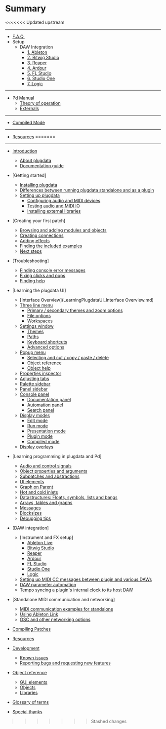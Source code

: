# Summary
<<<<<<< Updated upstream

***

* [F.A.Q.](FAQ.md)
* Setup
  * DAW Integration
    * [1. Ableton](Setup_Ableton.md)
    * [2. Bitwig Studio](Setup_Bitwig.md)
    * [3. Reaper](Setup_Reaper.md)
    * [4. Ardour](Setup_Ardour.md)
    * [5. FL Studio](Setup_FL.md)
    * [6. Studio One](Setup_One.md)
    * [7. Logic](Setup_Logic.md)

***

* [Pd Manual](PdM.md)
  * [Theory of operation](PdM_TheoryOfOperation.md)
  * [Externals](PdM_Externals.md)

***

* [Compiled Mode](Compiled_Mode.md)

***

* [Resources](Resources.md)
=======
*** 
* [Introduction](Introduction.md)
  * [About plugdata](Introduction_AboutPlugdata.md)
  * [Documentation guide](Introduction_DocumentationGuide.md)

* [Getting started]
  * [Installing plugdata](GettingStarted_InstallingPlugdata.md)
  * [Differences between running plugdata standalone and as a plugin](GettingStarted_RunStandaloneVsPlugin.md)
  * [Setting up plugdata](GettingStarted_SettingUpPlugdata.md)
    * [Configuring audio and MIDI devices](GettingStarted_ConfiguringAudioMIDIDevices.md)
    * [Testing audio and MIDI IO](GettingStarted_TestingAudioMIDIIO.md)
    * [Installing external libraries](GettingStarted_InstallingExternalLibraries.md)

* [Creating your first patch]
  * [Browsing and adding modules and objects](CreatingFirstPatch_BrowsingAddingModulesObjects.md)
  * [Creating connections](CreatingFirstPatch_CreatingConnections.md)
  * [Adding effects](CreatingFirstPatch_AddingEffects.md)
  * [Finding the included examples](CreatingFirstPatch_FindingIncludedExamples.md)
  * [Next steps](CreatingFirstPatch_NextSteps.md)

* [Troubleshooting]
  * [Finding console error messages](Troubleshooting_FindingConsoleErrorMessages.md)
  * [Fixing clicks and pops](Troubleshooting_FixingClicksAndPops.md)
  * [Finding help](Troubleshooting_FindingHelp.md)

* [Learning the plugdata UI]
  * [Interface Overview](LearningPlugdataUI_Interface Overview.md)
  * [Three line menu](LearningPlugdataUI_ThreeLineMenu.md)
    * [Primary / secondary themes and zoom options](LearningPlugdataUI_ThreeLineMenu_ThemesZoomOptions.md)
    * [File options](LearningPlugdataUI_ThreeLineMenu_FileOptions.md)
    * [Workspaces](LearningPlugdataUI_ThreeLineMenu_Workspaces.md)
  * [Settings window](LearningPlugdataUI_SettingsWindow.md)
    * [Themes](LearningPlugdataUI_SettingsWindow_Themes.md)
    * [Paths](LearningPlugdataUI_SettingsWindow_Paths.md)
    * [Keyboard shortcuts](LearningPlugdataUI_SettingsWindow_KeyboardShortcuts.md)
    * [Advanced options](LearningPlugdataUI_SettingsWindow_AdvancedOptions.md)
  * [Popup menu](LearningPlugdataUI_PopupMenu.md)
    * [Selecting and cut / copy / paste / delete](LearningPlugdataUI_PopupMenu_SelectingCutCopyPasteDelete.md)
    * [Object reference](LearningPlugdataUI_PopupMenu_ObjectReference.md)
    * [Object help](LearningPlugdataUI_PopupMenu_ObjectHelp.md)
  * [Properties inspector](LearningPlugdataUI_PropertiesInspector.md)
  * [Adjusting tabs](LearningPlugdataUI_AdjustingTabs.md)
  * [Palette sidebar](LearningPlugdataUI_PaletteSidebar.md)
  * [Panel sidebar](LearningPlugdataUI_PanelSidebar.md)
  * [Console panel](LearningPlugdataUI_ConsolePanel.md)
    * [Documentation panel](LearningPlugdataUI_ConsolePanel_DocumentationPanel.md)
    * [Automation panel](LearningPlugdataUI_ConsolePanel_AutomationPanel.md)
    * [Search panel](LearningPlugdataUI_ConsolePanel_SearchPanel.md)
  * [Display modes](LearningPlugdataUI_DisplayModes.md)
    * [Edit mode](LearningPlugdataUI_DisplayModes_EditMode.md)
    * [Run mode](LearningPlugdataUI_DisplayModes_RunMode.md)
    * [Presentation mode](LearningPlugdataUI_DisplayModes_PresentationMode.md)
    * [Plugin mode](LearningPlugdataUI_DisplayModes_PluginMode.md)
    * [Compiled mode](LearningPlugdataUI_DisplayModes_CompiledMode.md)
  * [Display overlays](LearningPlugdataUI_DisplayOverlays.md)

* [Learning programming in plugdata and Pd]
  * [Audio and control signals](LearningProgramming_AudioControlSignals.md)
  * [Object properties and arguments](LearningProgramming_ObjectPropertiesArguments.md)
  * [Subpatches and abstractions](LearningProgramming_SubpatchesAbstractions.md)
  * [UI elements](LearningProgramming_UIElements.md)
  * [Graph on Parent](LearningProgramming_GraphOnParent.md)
  * [Hot and cold inlets](LearningProgramming_HotColdInlets.md)
  * [Datastructures: Floats, symbols, lists and bangs](LearningProgramming_Datastructures.md)
  * [Arrays, tables and graphs](LearningProgramming_ArraysTablesGraphs.md)
  * [Messages](LearningProgramming_Messages.md)
  * [Blocksizes](LearningProgramming_Blocksizes.md)
  * [Debugging tips](LearningProgramming_DebuggingTips.md)

* [DAW integration]
  * [Instrument and FX setup]
    * [Ableton Live](DAWIntegration_AbletonLive.md)
    * [Bitwig Studio](DAWIntegration_BitwigStudio.md)
    * [Reaper](DAWIntegration_Reaper.md)
    * [Ardour](DAWIntegration_Ardour.md)
    * [FL Studio](DAWIntegration_FLStudio.md)
    * [Studio One](DAWIntegration_StudioOne.md)
    * [Logic](DAWIntegration_Logic.md)
  * [Setting up MIDI CC messages between plugin and various DAWs](DAWIntegration_SettingUpMIDICC.md)
  * [DAW parameter automation](DAWIntegration_ParameterAutomationExample.md)
  * [Tempo syncing a plugin's internal clock to its host DAW](DAWIntegration_TempoSyncing.md)

* [Standalone MIDI communication and networking]
  * [MIDI communication examples for standalone](StandaloneMIDICommunication_Examples.md)
  * [Using Ableton Link](StandaloneMIDICommunication_AbletonLink.md)
  * [OSC and other networking options](StandaloneMIDICommunication_OSCNetworkingOptions.md)

* [Compiling Patches](CompilingPatches.md)

* [Resources](Resources.md)

* [Development](Development.md)
  * [Known issues](Development_KnownIssues.md)
  * [Reporting bugs and requesting new features](Development_BugReportingFeatureRequests.md)

* [Object reference](ObjectReference.md)
  * [GUI elements](ObjectReference_GUIElements.md)
  * [Objects](ObjectReference_Objects.md)
  * [Libraries](ObjectReference_Libraries.md)

* [Glossary of terms](Glossary.md)

* [Special thanks](SpecialThanks.md)
>>>>>>> Stashed changes
